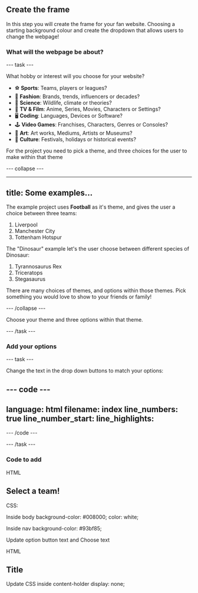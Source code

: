 ## Create the frame

In this step you will create the frame for your fan website. Choosing a starting background colour and create the dropdown that allows users to change the webpage!

### What will the webpage be about?

--- task ---

What hobby or interest will you choose for your website?

+ ⚽️ **Sports**: Teams, players or leagues?
+ 👗 **Fashion**: Brands, trends, influencers or decades?
+ 🔬 **Science**: Wildlife, climate or theories?
+ 🎥 **TV & Film**: Anime, Series, Movies, Characters or Settings?
+ 🖥️ **Coding**: Languages, Devices or Software?
+ 🕹️ **Video Games**: Franchises, Characters, Genres or Consoles?
+ 🎨 **Art**: Art works, Mediums, Artists or Museums?
+ 👥 **Culture**: Festivals, holidays or historical events?

For the project you need to pick a theme, and three choices for the user to make within that theme

--- collapse ---

---
title: Some examples...
---

The example project uses **Football** as it's theme, and gives the user a choice between three teams:
1. Liverpool
2. Manchester City
3. Tottenham Hotspur

The "Dinosaur" example let's the user choose between different species of Dinosaur:
1. Tyrannosaurus Rex
2. Triceratops
3. Stegasaurus

There are many choices of themes, and options within those themes. Pick something you would love to show to your friends or family!

--- /collapse ---

Choose your theme and three options within that theme.

--- /task ---

### Add your options

--- task ---

Change the text in the drop down buttons to match your options:

--- code ---
---
language: html
filename: index
line_numbers: true
line_number_start: 
line_highlights: 
---

--- /code ---

--- /task ---

### Code to add

HTML
<section id="instruction">
    <h1>Select a team!</h1>
</section>

CSS: 

Inside body
background-color: #008000;
color: white;

Inside nav
background-color: #93bf85;

Update option button text and Choose text

HTML
<section id="content-holder">
    <h1 id="title">Title</h1>
    <div id="slot-1" class="content"></div>
    <div id="slot-2" class="content"></div>
    <div id="slot-3" class="content"></div>
</section>

Update CSS
inside content-holder
display: none;